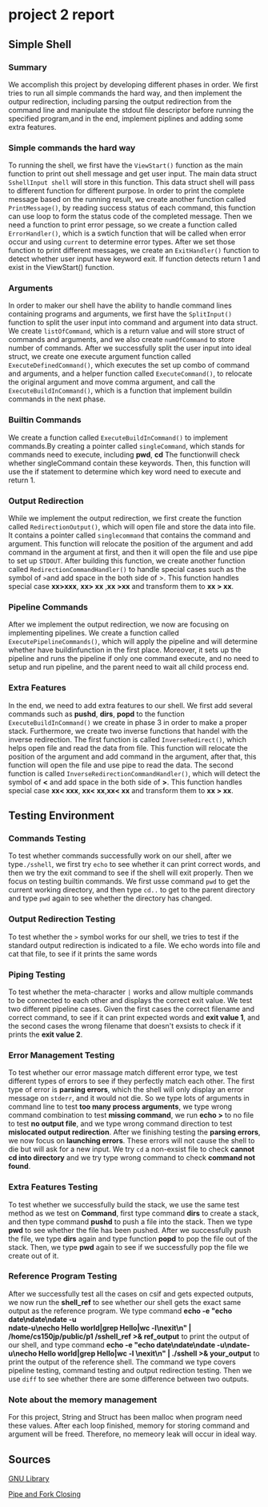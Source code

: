 # project 2 report 
## Simple Shell
### Summary
We accomplish this project by developing different phases in order. 
We first tries to run all simple commands the hard way, and then implement the 
outpur redirection, including parsing the output redirection from the command 
line and manipulate the stdout file descriptor before running the specified 
program,and in the end, implement piplines and adding some extra features.

### Simple commands the hard way
To running the shell, we first have the `ViewStart()` function as the main function
to print out shell message and get user input. The main data struct 
`SshellInput shell` will store in this function. This data struct shell will pass 
to different function for different purpose. In order to print the complete 
message based on the running result, we create another function called 
`PrintMessage()`, by reading success status of each command, this function
can use loop to form the status code of the completed message. Then we need a 
function to print error pessage, so we create a function called `ErrorHandler()`,
which is a swtich function that will be called when error occur and using 
`current` to determine error types. After we set those function to 
print different messages, we create an `ExitHandler()` function to detect whether
user input have keyword exit. If function detects return 1 and exist
in the ViewStart() function.

### Arguments
In order to maker our shell have the ability to handle command lines containing
programs and arguments, we first have the `SplitInput()` function to split 
the user input into command and argument into data struct. We create 
`listOfCommand`, which is a return value and will store struct of
commands and arguments, and we also create `numOfCommand` to store number of 
commands. After we successfully split the user input into ideal struct, we
create one execute argument function called `ExecuteDefinedCommand()`, which
executes the set up combo of command and arguments, and a helper function
 called `ExecuteCommand()`, to relocate the original argument and move comma
 argument, and call the `ExecuteBuildInCommand()`, which is a function that
 implement buildin commands in the next phase.

### Builtin Commands
We create a function called `ExecuteBuildInCommand()` to implement commands.By 
creating a pointer called `singleCommand`, which stands for commands need
to execute, including **pwd**, **cd** The functionwill check whether 
singleCommand contain these keywords. Then,  this function will use the if 
statement to determine which key word need to execute and return 1.


### Output Redirection
While we implement the output redirection, we first create the function called 
`RedirectionOutput()`, which will open file and store the data into file.
It contains a pointer called `singlecommand` that contains the command 
and argument. This function will relocate the position of the argument and add 
command in the argument at first, and then it will open the file and use pipe 
to set up `STDOUT`. After building this function, we create another function
called `RedirectionCommandHandler()` to handle special cases such as the symbol
 of `>`and add space in the both side of >. This function handles special 
case **xx>xxx**, **xx> xx** ,**xx >xx** and transform them to **xx > xx**.

### Pipeline Commands
After we implement the output redirection, we now are focusing on implementing 
pipelines. We create a function called `ExecutePipelineCommands()`, which will
apply the pipeline and will determine whether have buildinfunction
in the first place. Moreover, it sets up the pipeline and runs the pipeline
if only one command execute, and no need to setup and run pipeline, and the
parent need to wait all child process end.

### Extra Features
In the end, we need to add extra features to our shell. We first add several
commands such as **pushd**, **dirs**, **popd** to the function 
`ExecuteBuildInCommand()` we create in phase 3 in order to make a proper stack.
Furthermore, we create two inverse functions that handel with the inverse 
redirection. The first function is called `InverseRedirect()`, which helps 
open file and read the data from file. This function will relocate the position
of the argument and add command in the argument, after that, this function
will open the file and use pipe to read the data. The second function is 
called `InverseRedirectionCommandHandler()`, which will detect the symbol 
of **<** and add space in the both side of **>**. This function handles 
special case **xx< xxx**, **xx< xx**,**xx< xx** and transform them to
**xx > xx**.

## Testing Environment
### Commands Testing
To test whether commands successfully work on our shell, after we type`./sshell`, 
we first try `echo` to see whether it can print correct words, and then we try
the exit command to see if the shell will exit properly. Then we focus on 
testing builtin commands. We first usse command `pwd` to get the current 
working directory, and then type `cd..` to get to the parent directory and
type `pwd` again to see whether the directory has changed. 

### Output Redirection Testing
To test whether the `>` symbol works for our shell, we tries to test if the 
standard output redirection is indicated to a file. We echo words into
file and cat that file, to see if it prints the same words

### Piping Testing
To test whether the meta-character `|` works and allow multiple commands to 
be connected to each other and displays the correct exit value. We test two 
different pipeline cases. Given the first cases the correct filename and 
correct command, to see if it can print expected words and **exit value 1**,
and the second cases the wrong filename that doesn't exsists to check if it 
prints the **exit value 2**.

### Error Management Testing
To test whether our error massage match different error type, we test different
types of errors to see if they perfectly match each other. The first type of 
error is **parsing errors**, which the shell will only display an error message on
`stderr`, and it would not die. So we type lots of arguments in command line to
test **too many process arguments**, we type wrong command combination to test 
**missing command**, we run **echo >** to no file to test **no output file**, 
and we type wrong command direction to test **mislocated output redirection**. 
After we finishing testing the **parsing errors**, we now focus on
**launching errors**. These errors will not cause the shell to die but will
ask for a new input. We try `cd` a non-exsist file to check 
**cannot cd into directory** and we try type wrong command to check
**command not found**. 

### Extra Features Testing
To test whether we successfully build the stack, we use the same test method
as we test on **Command**, first type command **dirs** to create a stack, and 
then type command **pushd** to push a file into the stack. Then we type **pwd**
to see whether the file has been pushed. After we successfully push the file, we
type **dirs** again and type function **popd** to pop the file out of the stack. 
Then, we type **pwd** again to see if we successfully pop the file we create out 
of it. 

### Reference Program Testing
After we successfully test all the cases on csif and gets expected outputs, we 
now run the **shell_ref** to see whether our shell gets the exact same output
as the reference program. We type command **echo -e "echo date\ndate\ndate -u\
ndate-u\necho Hello world|grep Hello|wc -l\nexit\n" | /home/cs150jp/public/p1
/sshell_ref >& ref_output** to print the output of our shell, and type command
**echo -e "echo date\ndate\ndate -u\ndate-u\necho Hello world|grep Hello|wc -l
\nexit\n" | ./sshell >& your_output** to print the output of the reference 
shell. The command we type covers pipeline testing, command testing and output
redirection testing. Then we use `diff` to see whether there are some 
difference between two outputs.

### Note about the memory management
For this project, String and Struct has been malloc when program need these 
values. After each loop finished, memory for storing command and argument will 
be freed. Therefore, no memeory leak will occur in ideal way.





## Sources
[GNU Library](https://www.gnu.org/software/libc/manual/html_mono/libc.html#Running-a-Command) 

[Pipe and Fork Closing](https://stackoverflow.com/questions/35007063/c-pipe-and-fork-closing-nothing-gets-printed) 







